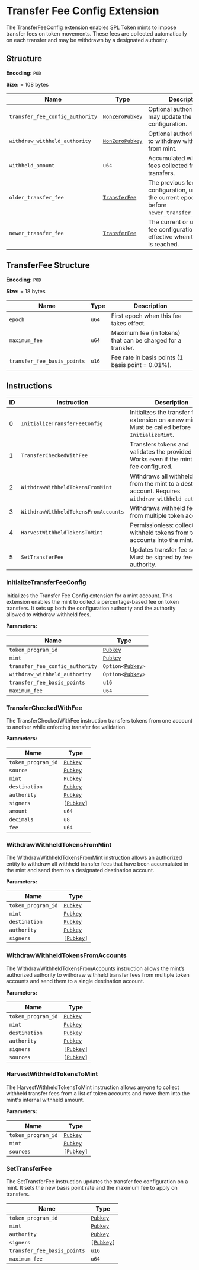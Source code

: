 # Transfer Fee Config Extension

The TransferFeeConfig extension enables SPL Token mints to impose transfer fees on token movements. These fees are collected automatically on each transfer and may be withdrawn by a designated authority.

## Structure

**Encoding:** `POD`

**Size:** = 108 bytes

| Name | Type | Description |
| ---- | ---- | ----------- |
| `transfer_fee_config_authority` | [`NonZeroPubkey`](https://wiki.solanagraph.com/Basic_structures/Public_key.md) | Optional authority that may update the fee configuration. |
| `withdraw_withheld_authority` | [`NonZeroPubkey`](https://wiki.solanagraph.com/Basic_structures/Public_key.md) | Optional authority allowed to withdraw withheld fees from mint. |
| `withheld_amount` | `u64` | Accumulated withheld fees collected from transfers. |
| `older_transfer_fee` | [`TransferFee`](#transferfee-structure) | The previous fee configuration, used when the current epoch is before `newer_transfer_fee.epoch`. |
| `newer_transfer_fee` | [`TransferFee`](#transferfee-structure) | The current or upcoming fee configuration, effective when the epoch is reached. |


## TransferFee Structure

**Encoding:** `POD`

**Size:** = 18 bytes

| Name | Type | Description |
| ---- | ---- | ----------- |
| `epoch` | `u64` | First epoch when this fee takes effect. |
| `maximum_fee` | `u64` | Maximum fee (in tokens) that can be charged for a transfer. |
| `transfer_fee_basis_points` | `u16` | Fee rate in basis points (1 basis point = 0.01%). |


## Instructions

| ID | Instruction | Description |
| -- | ----------- | ----------- |
| 0 | `InitializeTransferFeeConfig` | Initializes the transfer fee extension on a new mint. Must be called before `InitializeMint`. |
| 1 | `TransferCheckedWithFee` | Transfers tokens and validates the provided fee. Works even if the mint has no fee configured. |
| 2 | `WithdrawWithheldTokensFromMint` | Withdraws all withheld fees from the mint to a destination account. Requires `withdraw_withheld_authority`. |
| 3 | `WithdrawWithheldTokensFromAccounts` | Withdraws withheld fees from multiple token accounts. |
| 4 | `HarvestWithheldTokensToMint` | Permissionless: collects withheld tokens from token accounts into the mint. |
| 5 | `SetTransferFee` | Updates transfer fee settings. Must be signed by fee authority. |



### InitializeTransferFeeConfig

Initializes the Transfer Fee Config extension for a mint account.
This extension enables the mint to collect a percentage-based fee on token transfers. It sets up both the configuration authority and the authority allowed to withdraw withheld fees.

**Parameters:**

| Name | Type |
| ---- | ---- |
| `token_program_id` | [`Pubkey`](https://wiki.solanagraph.com/Basic_structures/Public_key.md) |
| `mint` | [`Pubkey`](https://wiki.solanagraph.com/Basic_structures/Public_key.md) |
| `transfer_fee_config_authority` | `Option<`[`Pubkey`](https://wiki.solanagraph.com/Basic_structures/Public_key.md)`>` |
| `withdraw_withheld_authority` | `Option<`[`Pubkey`](https://wiki.solanagraph.com/Basic_structures/Public_key.md)`>` |
| `transfer_fee_basis_points` | `u16` |
| `maximum_fee` | `u64` |


### TransferCheckedWithFee

The TransferCheckedWithFee instruction transfers tokens from one account to another while enforcing transfer fee validation.

**Parameters:**

| Name | Type |
| ---- | ---- |
| `token_program_id` | [`Pubkey`](https://wiki.solanagraph.com/Basic_structures/Public_key.md) |
| `source` | [`Pubkey`](https://wiki.solanagraph.com/Basic_structures/Public_key.md) |
| `mint` | [`Pubkey`](https://wiki.solanagraph.com/Basic_structures/Public_key.md) |
| `destination` | [`Pubkey`](https://wiki.solanagraph.com/Basic_structures/Public_key.md) |
| `authority` | [`Pubkey`](https://wiki.solanagraph.com/Basic_structures/Public_key.md) |
| `signers` | `[`[`Pubkey`](https://wiki.solanagraph.com/Basic_structures/Public_key.md)`]` |
| `amount` | `u64` |
| `decimals` | `u8` |
| `fee` | `u64` |

### WithdrawWithheldTokensFromMint

The WithdrawWithheldTokensFromMint instruction allows an authorized entity to withdraw all withheld transfer fees that have been accumulated in the mint and send them to a designated destination account.

**Parameters:**

| Name | Type |
| ---- | ---- |
| `token_program_id` | [`Pubkey`](https://wiki.solanagraph.com/Basic_structures/Public_key.md) |
| `mint` | [`Pubkey`](https://wiki.solanagraph.com/Basic_structures/Public_key.md) |
| `destination` | [`Pubkey`](https://wiki.solanagraph.com/Basic_structures/Public_key.md) |
| `authority` | [`Pubkey`](https://wiki.solanagraph.com/Basic_structures/Public_key.md) |
| `signers` | `[`[`Pubkey`](https://wiki.solanagraph.com/Basic_structures/Public_key.md)`]` |

### WithdrawWithheldTokensFromAccounts

The WithdrawWithheldTokensFromAccounts instruction allows the mint’s authorized authority to withdraw withheld transfer fees from multiple token accounts and send them to a single destination account.

**Parameters:**

| Name | Type |
| ---- | ---- |
| `token_program_id` | [`Pubkey`](https://wiki.solanagraph.com/Basic_structures/Public_key.md) |
| `mint` | [`Pubkey`](https://wiki.solanagraph.com/Basic_structures/Public_key.md) |
| `destination` | [`Pubkey`](https://wiki.solanagraph.com/Basic_structures/Public_key.md) |
| `authority` | [`Pubkey`](https://wiki.solanagraph.com/Basic_structures/Public_key.md) |
| `signers` | `[`[`Pubkey`](https://wiki.solanagraph.com/Basic_structures/Public_key.md)`]` |
| `sources` | `[`[`Pubkey`](https://wiki.solanagraph.com/Basic_structures/Public_key.md)`]` |

### HarvestWithheldTokensToMint

The HarvestWithheldTokensToMint instruction allows anyone to collect withheld transfer fees from a list of token accounts and move them into the mint's internal withheld amount.

**Parameters:**

| Name | Type |
| ---- | ---- |
| `token_program_id` | [`Pubkey`](https://wiki.solanagraph.com/Basic_structures/Public_key.md) |
| `mint` | [`Pubkey`](https://wiki.solanagraph.com/Basic_structures/Public_key.md) |
| `sources` | `[`[`Pubkey`](https://wiki.solanagraph.com/Basic_structures/Public_key.md)`]` |

### SetTransferFee

The SetTransferFee instruction updates the transfer fee configuration on a mint. It sets the new basis point rate and the maximum fee to apply on transfers.


| Name | Type |
| ---- | ---- |
| `token_program_id` | [`Pubkey`](https://wiki.solanagraph.com/Basic_structures/Public_key.md) |
| `mint` | [`Pubkey`](https://wiki.solanagraph.com/Basic_structures/Public_key.md) |
| `authority` | [`Pubkey`](https://wiki.solanagraph.com/Basic_structures/Public_key.md) |
| `signers` | `[`[`Pubkey`](https://wiki.solanagraph.com/Basic_structures/Public_key.md)`]` |
| `transfer_fee_basis_points` | `u16` |
| `maximum_fee` | `u64` |
